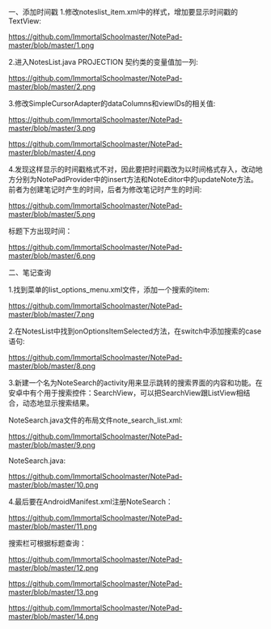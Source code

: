 一、添加时间戳
1.修改noteslist_item.xml中的样式，增加要显示时间戳的TextView:

https://github.com/ImmortalSchoolmaster/NotePad-master/blob/master/1.png

2.进入NotesList.java PROJECTION 契约类的变量值加一列:

https://github.com/ImmortalSchoolmaster/NotePad-master/blob/master/2.png

3.修改SimpleCursorAdapter的dataColumns和viewIDs的相关值:

https://github.com/ImmortalSchoolmaster/NotePad-master/blob/master/3.png

https://github.com/ImmortalSchoolmaster/NotePad-master/blob/master/4.png

4.发现这样显示的时间戳格式不对，因此要把时间戳改为以时间格式存入，改动地方分别为NotePadProvider中的insert方法和NoteEditor中的updateNote方法。前者为创建笔记时产生的时间，后者为修改笔记时产生的时间:

https://github.com/ImmortalSchoolmaster/NotePad-master/blob/master/5.png

标题下方出现时间：

https://github.com/ImmortalSchoolmaster/NotePad-master/blob/master/6.png

二、笔记查询

1.找到菜单的list_options_menu.xml文件，添加一个搜索的item:

https://github.com/ImmortalSchoolmaster/NotePad-master/blob/master/7.png

2.在NotesList中找到onOptionsItemSelected方法，在switch中添加搜索的case语句:

https://github.com/ImmortalSchoolmaster/NotePad-master/blob/master/8.png

3.新建一个名为NoteSearch的activity用来显示跳转的搜索界面的内容和功能。在安卓中有个用于搜索控件：SearchView，可以把SearchView跟ListView相结合，动态地显示搜索结果。

NoteSearch.java文件的布局文件note_search_list.xml:

https://github.com/ImmortalSchoolmaster/NotePad-master/blob/master/9.png

NoteSearch.java:

https://github.com/ImmortalSchoolmaster/NotePad-master/blob/master/10.png

4.最后要在AndroidManifest.xml注册NoteSearch：

https://github.com/ImmortalSchoolmaster/NotePad-master/blob/master/11.png

搜索栏可根据标题查询：

https://github.com/ImmortalSchoolmaster/NotePad-master/blob/master/12.png

https://github.com/ImmortalSchoolmaster/NotePad-master/blob/master/13.png

https://github.com/ImmortalSchoolmaster/NotePad-master/blob/master/14.png


